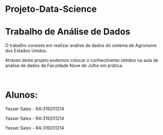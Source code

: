 # Projeto-Data-Science
<h1>Trabalho de Análise de Dados</h1> 
<p> O trabalho consiste em realizar análise de dados do sistema de Agronome dos Estados Unidos.  </p>
<p>Atráves deste projeto podemos colocar o conhecimento obtidos na aula de análise de dados da Faculdade Nove de Julho em prática.</p>
</br>

<H1>Alunos:</H1>
<p> Yasser Sales - RA:319201214</p>
<p> Yasser Sales - RA:319201214</p>
<p> Yasser Sales - RA:319201214</p>
